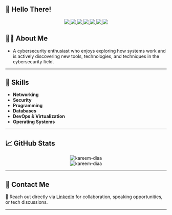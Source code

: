 ## 👋 Hello There!

<p align="center">
  <a href="https://www.linkedin.com/in/kareem-diaa" target="_blank">
    <img src="https://img.shields.io/badge/LinkedIn-0077B5?style=for-the-badge&logo=linkedin&logoColor=white"/>
  </a>
  
  <a href="https://github.com/kareem-diaa" target="_blank">
    <img src="https://img.shields.io/github/followers/kareem-diaa?label=Follow&style=social"/>
  </a>
  
  <a href="mailto:kareemdiaabusiness@gmail.com" target="_blank">
    <img src="https://img.shields.io/badge/Email-D14836?style=for-the-badge&logo=gmail&logoColor=white"/>
  </a>

  <a href="https://medium.com/@kareemdiaa" target="_blank">
    <img src="https://img.shields.io/badge/Medium-12100E?style=for-the-badge&logo=medium&logoColor=white"/>
  </a>

  <a href="https://tryhackme.com/p/kareemdiaa" target="_blank">
    <img src="https://img.shields.io/badge/TryHackMe-E60000?style=for-the-badge&logo=tryhackme&logoColor=white"/>
  </a>

  <a href="https://www.credly.com/users/kareemdiaa" target="_blank">
    <img src="https://img.shields.io/badge/Credly-FF6B00?style=for-the-badge&logo=credly&logoColor=white"/>
  </a>

  <a href="https://x.com/@Who_Is_KareemD" target="_blank">
    <img src="https://img.shields.io/badge/X (Twitter)-1DA1F2?style=for-the-badge&logo=twitter&logoColor=white"/>
  </a>
</p>

<!--
<p align="center">
  <a href="https://tryhackme.com/p/kareemdiaa" target="_blank">
    <img src="https://tryhackme-badges.s3.amazonaws.com/kareemdiaa.png" alt="TryHackMe Badge" />
  </a>
</p>
-->

## 👨‍💻 About Me

- A cybersecurity enthusiast who enjoys exploring how systems work and is actively discovering new tools, technologies, and techniques in the cybersecurity field.

---

## 🚀 Skills

- **Networking**
- **Security**
- **Programming**
- **Databases**
- **DevOps & Virtualization**
- **Operating Systems**

---

## 📈 GitHub Stats

<p align="center">
  <img src="https://github-readme-stats.vercel.app/api?username=kareem-diaa&show_icons=true&theme=radical" alt="kareem-diaa" />
  <br>
  <img src="https://github-readme-streak-stats.herokuapp.com/?user=kareem-diaa&theme=radical" alt="kareem-diaa" />
</p>

---

## 📱 Contact Me

💬 Reach out directly via [LinkedIn](https://www.linkedin.com/in/kareem-diaa) for collaboration, speaking opportunities, or tech discussions.

---

<!-- 
- 🔭 I’m currently working on
- 🌱 I’m currently learning ...
- 👯 I’m looking to collaborate on ...
- 🤔 I’m looking for help with ...
- 💬 Ask me about ...
- 📫 How to reach me: ...
- 😄 Pronouns: ...
- ⚡ Fun fact: ...
-->

